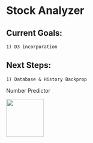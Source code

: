 # Stock Analyzer


## Current Goals:

    1) D3 incorporation


## Next Steps:

    1) Database & History Backprop


Number Predictor

<img height=100 src="https://i.imgur.com/cPAI3mM.png">
